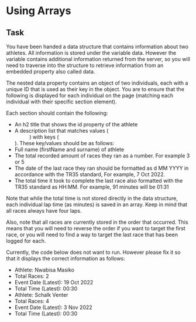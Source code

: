 # Using Arrays

## Task

You have been handed a data structure that contains information about two athletes. All information is stored under the variable data. However the variable contains additional information returned from the server, so you will need to traverse into the structure to retrieve information from an embedded property also called data.

The nested data property contains an object of two individuals, each with a unique ID that is used as their key in the object. You are to ensure that the following is displayed for each individual on the page (matching each individual with their specific section element).

Each section should contain the following:

- An h2 title that shows the id property of the athlete
- A description list that matches values (<dd>) with keys (<dt>). These key/values should be as follows:
- Full name (firstName and surname) of athlete
- The total recorded amount of races they ran as a number. For example 3 or 5
- The date of the last race they ran should be formatted as d MM YYYY in accordance with the TR35 standard, For example, 7 Oct 2022.
- The total time it took to complete the last race also formatted with the TR35 standard as HH:MM. For example, 91 minutes will be 01:31

Note that while the total time is not stored directly in the data structure, each individual lap time (as minutes) is saved in an array. Keep in mind that all races always have four laps.

Also, note that all races are currently stored in the order that occurred. This means that you will need to reverse the order if you want to target the first race, or you will need to find a way to target the last race that has been logged for each.

Currently, the code below does not want to run. However please fix it so that it displays the correct information as follows:

- Athlete: Nwabisa Masiko
- Total Races: 2
- Event Date (Latest): 19 Oct 2022
- Total Time (Latest): 00:30
- Athlete: Schalk Venter
- Total Races: 4
- Event Date (Latest): 3 Nov 2022
- Total Time (Latest): 00:30
